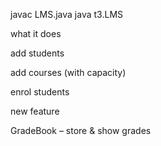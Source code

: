 javac LMS.java
java  t3.LMS



what it does

add students

add courses (with capacity)

enrol students

new feature

GradeBook – store & show grades
